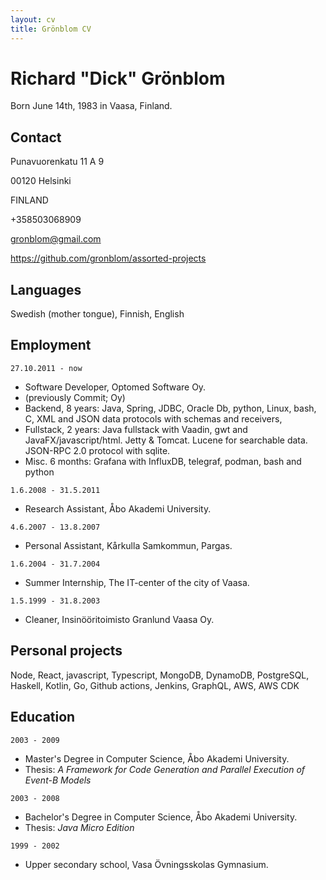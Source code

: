 ```yaml
---
layout: cv
title: Grönblom CV
---
```

# Richard "Dick" Grönblom
Born June 14th, 1983 in Vaasa, Finland.

## Contact
Punavuorenkatu 11 A 9

00120 Helsinki

FINLAND

+358503068909

gronblom@gmail.com

<div id="webaddress">
 <a href="https://github.com/gronblom/assorted-projects">https://github.com/gronblom/assorted-projects</a>
</div>

## Languages

Swedish (mother tongue), Finnish, English


## Employment

`27.10.2011 - now`
- Software Developer, Optomed Software Oy.
- (previously Commit; Oy)
- Backend, 8 years: Java, Spring, JDBC, Oracle Db, python, Linux, bash, C, XML and JSON data protocols with schemas and receivers, 
- Fullstack, 2 years: Java fullstack with Vaadin, gwt and JavaFX/javascript/html. Jetty & Tomcat. Lucene for searchable data. JSON-RPC 2.0 protocol with sqlite. 
- Misc. 6 months: Grafana with InfluxDB, telegraf, podman, bash and python
 

`1.6.2008 - 31.5.2011`
- Research Assistant, Åbo Akademi University.

`4.6.2007 - 13.8.2007`
- Personal Assistant, Kårkulla Samkommun, Pargas.

`1.6.2004 - 31.7.2004`
- Summer Internship, The IT-center of the city of Vaasa.

`1.5.1999 - 31.8.2003`
- Cleaner, Insinööritoimisto Granlund Vaasa Oy.


## Personal projects

Node, React, javascript, Typescript, MongoDB, DynamoDB, PostgreSQL, Haskell, Kotlin, Go, Github actions, Jenkins, GraphQL, AWS, AWS CDK


## Education

`2003 - 2009`
 - Master's Degree in Computer Science, Åbo Akademi University.
 - Thesis: _A Framework for Code Generation and Parallel Execution of Event-B Models_

`2003 - 2008`
 - Bachelor's Degree in Computer Science, Åbo Akademi University.
 - Thesis: _Java Micro Edition_

`1999 - 2002`
 - Upper secondary school, Vasa Övningsskolas Gymnasium.


<!-- ### Footer

Last updated: August 2021 -->


